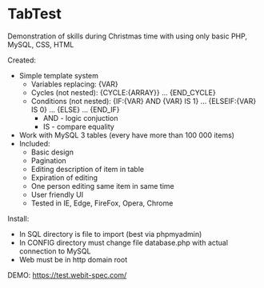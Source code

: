 # TabTest
Demonstration of skills during Christmas time with using only basic PHP, MySQL, CSS, HTML

Created:
* Simple template system 
  * Variables replacing: {VAR}
  * Cycles (not nested): {CYCLE:{ARRAY}} ... {END_CYCLE}
  * Conditions (not nested): {IF:{VAR} AND {VAR} IS 1} ... {ELSEIF:{VAR} IS 0} ... {ELSE} ... {END_IF}
    * AND - logic conjuction
    * IS - compare equality
* Work with MySQL 3 tables (every have more than 100 000 items)
* Included:
  * Basic design
  * Pagination
  * Editing description of item in table
  * Expiration of editing
  * One person editing same item in same time
  * User friendly UI
  * Tested in IE, Edge, FireFox, Opera, Chrome

Install:
* In SQL directory is file to import (best via phpmyadmin)
* In CONFIG directory must change file database.php with actual connection to MySQL
* Web must be in http domain root

DEMO: https://test.webit-spec.com/
